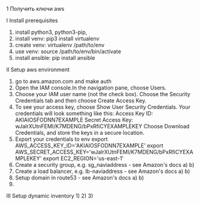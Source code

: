 1 Получить ключи aws

I Install prerequisites
1) install python3, python3-pip,
2) install venv: pip3 install virtualenv
3) create venv: virtualenv /path/to/env
4) use venv: source /path/to/env/bin/activate
5) install ansible: pip install ansible


II Setup aws environment
1) go to aws.amazon.com and make auth
2) Open the IAM console.In the navigation pane, choose Users.
3) Choose your IAM user name (not the check box). Choose the Security Credentials tab and then choose Create Access Key.
4) To see your access key, choose Show User Security Credentials. Your credentials will look something like this:
    Access Key ID: AKIAIOSFODNN7EXAMPLE
    Secret Access Key: wJalrXUtnFEMI/K7MDENG/bPxRfiCYEXAMPLEKEY
    Choose Download Credentials, and store the keys in a secure location.
5) Export your credentials to env
    export AWS_ACCESS_KEY_ID='AKIAIOSFODNN7EXAMPLE'
    export AWS_SECRET_ACCESS_KEY='wJalrXUtnFEMI/K7MDENG/bPxRfiCYEXAMPLEKEY'
    export EC2_REGION='us-east-1'
6) Create a security group, e.g. sg_naviaddress - see Amazon's docs
    a)
    b)
7) Create a load balancer, e.g. lb-naviaddress - see Amazon's docs
    a)
    b)
8) Setup domain in route53 - see Amazon's docs
    a)
    b)
9)

III Setup dynamic inventory
1)
2)
3)